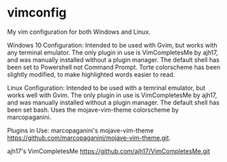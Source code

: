 # vimconfig
My vim configuration for both Windows and Linux.

Windows 10 Configuration:
Intended to be used with Gvim, but works with any terminal emulator. 
The only plugin in use is VimCompletesMe by ajh17, and was manually installed without a plugin manager.
The default shell has been set to Powershell not Command Prompt. 
Torte colorscheme has been slightly modified, to make highlighted words easier to read.

Linux Configuration:
Intended to be used with a temrinal emulator, but works well with Gvim.
The only plugin in use is VimCompletesMe by ajh17, and was manually installed without a plugin manager.
The default shell has been set bash.
Uses the mojave-vim-theme colorscheme by marcopaganini.

Plugins in Use:
marcopaganini's mojave-vim-theme
https://github.com/marcopaganini/mojave-vim-theme.git.

ajh17's VimCompletesMe
https://github.com/ajh17/VimCompletesMe.git
